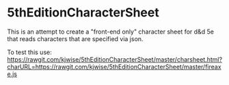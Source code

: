 5thEditionCharacterSheet
========================

This is an attempt to create a "front-end only" character sheet for d&d 5e that reads characters that are specified via json.

To test this use:
https://rawgit.com/kjwise/5thEditionCharacterSheet/master/charsheet.html?charURL=https://rawgit.com/kjwise/5thEditionCharacterSheet/master/fireaxe.js
